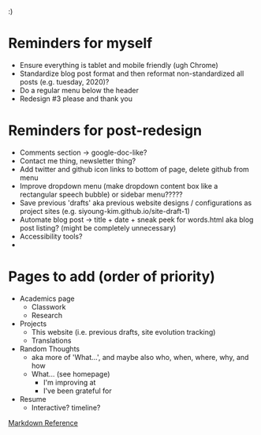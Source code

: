 :)


# Reminders for myself

- Ensure everything is tablet and mobile friendly (ugh Chrome)
- Standardize blog post format and then reformat non-standardized all posts (e.g. tuesday, 2020)?
- Do a regular menu below the header
- Redesign #3 please and thank you

# Reminders for post-redesign

- Comments section -> google-doc-like?
- Contact me thing, newsletter thing?
- Add twitter and github icon links to bottom of page, delete github from menu
- Improve dropdown menu (make dropdown content box like a rectangular speech bubble) or sidebar menu?????
- Save previous 'drafts' aka previous website designs / configurations as project sites (e.g. siyoung-kim.github.io/site-draft-1)
- Automate blog post -> title + date + sneak peek for words.html aka blog post listing? (might be completely unnecessary)
- Accessibility tools?
- 

# Pages to add (order of priority)
- Academics page
  - Classwork
  - Research
- Projects
  - This website (i.e. previous drafts, site evolution tracking)
  - Translations
- Random Thoughts
  - aka more of 'What...', and maybe also who, when, where, why, and how
  - What... (see homepage)
    - I'm improving at
    - I've been grateful for
- Resume
  - Interactive? timeline?

[Markdown Reference](https://commonmark.org/help/)
